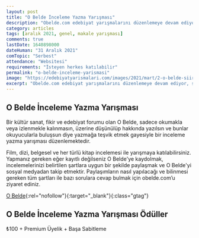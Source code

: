 ```yaml
---
layout: post
title: "O Belde İnceleme Yazma Yarışması"
description: "Obelde.com edebiyat yarışmalarını düzenlemeye devam ediyor, sırada inceleme yazma yarışması"
category: articles
tags: [aralık 2021, genel, makale yarışması]
comments: true
lastDate: 1640898000    
dateHuman: "31 Aralık 2021"
comTopic: "Serbest"
attendance: "Websitesi"
requirements: "İsteyen herkes katılabilir"
permalink: "o-belde-inceleme-yarismasi"
image: "https://edebiyatyarismalari.com/images/2021/mart/2-o-belde-siir-yarismasi.jpg"
excerpt: "Obelde.com edebiyat yarışmalarını düzenlemeye devam ediyor, sırada inceleme yazma yarışması"
---
```


## O Belde İnceleme Yazma Yarışması
Bir kültür sanat, fikir ve edebiyat forumu olan O Belde, sadece okumakla veya izlenmekle kalınmasın, üzerine düşünülüp hakkında yazılsın ve bunlar okuyucularla buluşsun diye yazmağa teşvik etmek gayesiyle bir inceleme yazma yarışması düzenlemektedir.  

Film, dizi, belgesel ve her türlü kitap incelemesi ile yarışmaya katılabilirsiniz. Yapmanız gereken eğer kayıtlı değilseniz O Belde'ye kaydolmak, incelemelerinizi belirtilen şartlara uygun bir şekilde paylaşmak ve O Belde'yi sosyal medyadan takip etmektir. Paylaşımların nasıl yapılacağı ve bilinmesi gereken tüm şartları ile bazı sorulara cevap bulmak için obelde.com’u ziyaret ediniz.

[O Belde](https://obelde.com/?ref=edebiyatyarismalari.com){:rel="nofollow"}{:target="_blank"}{:class="gtag"}  

## O Belde İnceleme Yazma Yarışması Ödüller  
₺100 + Premium Üyelik + Başa Sabitleme  